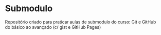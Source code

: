 # Submodulo

Repositório criado para praticar aulas de submodulo do curso: Git e GitHub do básico ao avançado (c/ gist e GitHub Pages)
